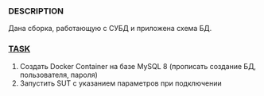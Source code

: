 ### DESCRIPTION

Дана сборка, работающую с СУБД и приложена схема БД.

### [TASK](https://github.com/netology-code/aqa-homeworks/tree/master/sql)

1. Создать Docker Container на базе MySQL 8 (прописать создание БД, пользователя, пароля)
1. Запустить SUT с указанием параметров при подключении